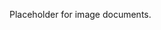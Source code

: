 Placeholder for image documents.
 <!-- Photo by J carter from Pexels (affection-baby-baby-girl-beautiful) 700x450-->
 <!-- Photo by Vidal Balielo Jr. from Pexels (photo-of-family-walking-on-park) 700x450--> 
  <!-- Photo by Nicholas Githiri from Pexels (tilt-shift-lens-photography) --> 
 <!-- Photo by Singkham from Pexels (woman-holding-baby-smiling --> 
 <!-- Photo by Luis Quintero from Pexels (woman-wearing-blue-jeans) 1900x1080--> 
 <!-- Photo by malcolm garret from Pexels (mother-and-son-sitting --> 
 <!-- Photo by Đàm Tướng Quân from Pexels (woman-hugging-child 700x450--> 
  <!-- Photo by Orione Conceição from Pexels (girl-riding-on-tree-log--> 
  <!-- Photo by malcolm garret from Pexels (family-posing-on-a-tree--> 

   <!-- Photo by J carter from Pexels (black-and-white-childhood) 1900x1080-->
   <!-- Photo by Bess Hamiti from Pexels (people-girl-design-happy) -->
  <!--Photo by Singkham from Pexels (woman-holding-baby) 700x450 -->

  <!--Photo by Wallace Chuck from Pexels (woman-in-yellow-top) -->
  <!--Photo by Marta Dzedyshko from Pexels (woman-wearing-blue-denim) -->
  <!--No-attribution (smiling-woman-wearing-hat -->
  <!--No-attribution (baby-beautiful-bed 700x350 -->
  <!--No-attribution (photo-of-a-todder 700x450 -->
  <!--Photo by Nghia Trinh from Pexels (man-in-grey 1900x1080)>
  <!-- Photo by Katarzyna Dzierżyńska from Pexels Man-and-woman 700x350>